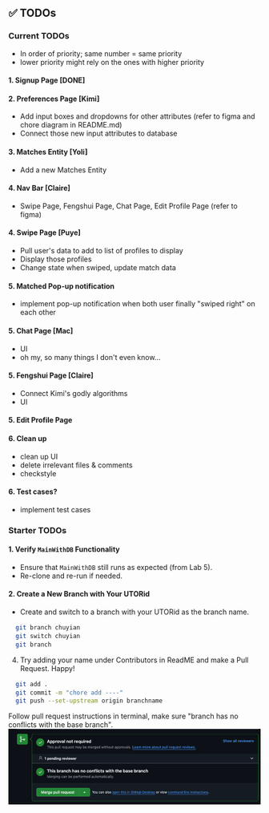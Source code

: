 
## ✅ TODOs
### Current TODOs
- In order of priority; same number = same priority
- lower priority might rely on the ones with higher priority
#### 1. Signup Page [DONE]
#### 2. Preferences Page [Kimi]
- Add input boxes and dropdowns for other attributes (refer to figma and chore diagram in README.md)
- Connect those new input attributes to database
#### 3. Matches Entity [Yoli]
- Add a new Matches Entity
#### 4. Nav Bar [Claire]
- Swipe Page, Fengshui Page, Chat Page, Edit Profile Page (refer to figma)
#### 4. Swipe Page [Puye]
- Pull user's data to add to list of profiles to display
- Display those profiles
- Change state when swiped, update match data
#### 5. Matched Pop-up notification
- implement pop-up notification when both user finally "swiped right" on each other
#### 5. Chat Page [Mac]
- UI
- oh my, so many things I don't even know...
#### 5. Fengshui Page [Claire]
- Connect Kimi's godly algorithms
- UI
#### 5. Edit Profile Page
#### 6. Clean up
- clean up UI
- delete irrelevant files & comments
- checkstyle
#### 6. Test cases?
- implement test cases

### Starter TODOs
#### 1. Verify `MainWithDB` Functionality
- Ensure that `MainWithDB` still runs as expected (from Lab 5).
- Re-clone and re-run if needed.

#### 2. Create a New Branch with Your UTORid
- Create and switch to a branch with your UTORid as the branch name.

```bash
  git branch chuyian
  git switch chuyian
  git branch
   ```

4. Try adding your name under Contributors in ReadME and make a Pull Request. Happy!

```bash
  git add .
  git commit -m "chore add ----"
  git push --set-upstream origin branchname
   ```
Follow pull request instructions in terminal, make sure "branch has no conflicts with the base branch".
![img.png](img.png)
